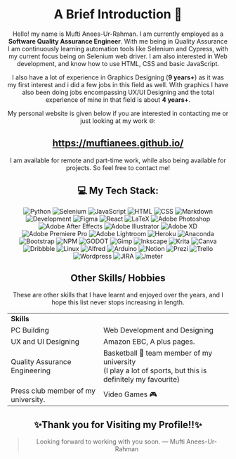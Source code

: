 <div align="center">
<h1>A Brief Introduction 👋</h1>
Hello! my name is Mufti Anees-Ur-Rahman. I am currently employed as a <b>Software Quality Assurance Engineer</b>. With me being in Quality Assurance I am continuously learning automation tools like Selenium and Cypress, with my current focus being on Selenium web driver. I am also interested in Web development, and know how to use HTML, CSS and basic JavaScript.

I also have a lot of experience in Graphics Designing (**9 years+**) as it was my first interest and i did a few jobs in this field as well. With graphics I have also been doing jobs encompassing UX/UI Designing and the total experience of mine in that field is about **4 years+**.

My personal website is given below if you are interested in contacting me or just looking at my work 🌐:
## https://muftianees.github.io/

I am available for remote and part-time work, while also being available for projects. So feel free to contact me!
## 💻 My Tech Stack:

![Python](https://img.shields.io/badge/python-3670A0?style=for-the-badge&logo=python&logoColor=ffdd54)
![Selenium](https://img.shields.io/badge/selenium-brightgreen.svg?style=for-the-badge&logo=selenium&logoColor=white)
![JavaScript](https://img.shields.io/badge/javascript-%23323330.svg?style=for-the-badge&logo=javascript&logoColor=%23F7DF1E)
![HTML](https://img.shields.io/badge/html-%23323330.svg?style=for-the-badge&logo=html5&logoColor=EF4C23)
![CSS](https://img.shields.io/badge/css-%23323330.svg?style=for-the-badge&logo=css3&logoColor=468FCC)
![Markdown](https://img.shields.io/badge/markdown-%23000000.svg?style=for-the-badge&logo=markdown&logoColor=white)
![Development](https://img.shields.io/badge/coding-008AD3.svg?style=for-the-badge&logo=visualstudio&logoColor=white)
![Figma](https://img.shields.io/badge/figma-%23F24E1E.svg?style=for-the-badge&logo=figma&logoColor=white)
![React](https://img.shields.io/badge/react-89D4E2.svg?style=for-the-badge&logo=react&logoColor=black)
![LaTeX](https://img.shields.io/badge/latex-%23008080.svg?style=for-the-badge&logo=latex&logoColor=white)
![Adobe Photoshop](https://img.shields.io/badge/adobe_photoshop-%2331A8FF.svg?style=for-the-badge&logo=adobephotoshop&logoColor=071A33)
![Adobe After Effects](https://img.shields.io/badge/Adobe%20After%20Effects-9999FF.svg?style=for-the-badge&logo=Adobe%20After%20Effects&logoColor=1D1C57)
![Adobe Illustrator](https://img.shields.io/badge/adobe_illustrator-%23FF9A00.svg?style=for-the-badge&logo=adobeillustrator&logoColor=2F1210)
![Adobe XD](https://img.shields.io/badge/Adobe%20XD-470137?style=for-the-badge&logo=Adobe%20XD&logoColor=#FF61F6)
![Adobe Premiere Pro](https://img.shields.io/badge/Adobe%20Premiere%20Pro-9999FF.svg?style=for-the-badge&logo=Adobe%20Premiere%20Pro&logoColor=1D1C57)
![Adobe Lightroom](https://img.shields.io/badge/Adobe%20Lightroom-31A8FF.svg?style=for-the-badge&logo=Adobe%20Lightroom&logoColor=001E36)
![Heroku](https://img.shields.io/badge/heroku-%23430098.svg?style=for-the-badge&logo=heroku&logoColor=white)
![Anaconda](https://img.shields.io/badge/Anaconda-%2344A833.svg?style=for-the-badge&logo=anaconda&logoColor=white)
![Bootstrap](https://img.shields.io/badge/bootstrap-%23563D7C.svg?style=for-the-badge&logo=bootstrap&logoColor=white)
![NPM](https://img.shields.io/badge/NPM-white.svg?style=for-the-badge&logo=npm&logoColor=black)
![GODOT](https://img.shields.io/badge/godot-3582bb.svg?style=for-the-badge&logo=godot-engine&logoColor=white)
![Gimp](https://img.shields.io/badge/Gimp-657D8B?style=for-the-badge&logo=gimp&logoColor=white)
![Inkscape](https://img.shields.io/badge/Inkscape-e0e0e0?style=for-the-badge&logo=inkscape&logoColor=080A13)
![Krita](https://img.shields.io/badge/Krita-203759?style=for-the-badge&logo=krita&logoColor=EEF37B)
![Canva](https://img.shields.io/badge/Canva-8B3DFF.svg?style=for-the-badge&logo=Canva&logoColor=white)
![Dribbble](https://img.shields.io/badge/Dribbble-EA4C89?style=for-the-badge&logo=dribbble&logoColor=white)
![Linux](https://img.shields.io/badge/Linux-FCC624?style=for-the-badge&logo=linux&logoColor=black)
![Alfred](https://img.shields.io/badge/alfred-%235C1F87.svg?style=for-the-badge&logo=alfred)
![Arduino](https://img.shields.io/badge/-Arduino-00979D?style=for-the-badge&logo=Arduino&logoColor=white)
![Notion](https://img.shields.io/badge/Notion-white.svg?style=for-the-badge&logo=notion&logoColor=black)
![Prezi](https://img.shields.io/badge/Prezi-1981FF.svg?style=for-the-badge&logo=Prezi&logoColor=white)
![Trello](https://img.shields.io/badge/Trello-%23026AA7.svg?style=for-the-badge&logo=Trello&logoColor=white)
![Wordpress](https://img.shields.io/badge/Wordpress-00749C.svg?style=for-the-badge&logo=wordpress&logoColor=white)
![JIRA](https://img.shields.io/badge/jira-2F5AA9.svg?style=for-the-badge&logo=jira&logoColor=white)
![Jmeter](https://img.shields.io/badge/jmeter-BB2046.svg?style=for-the-badge&logo=apache&logoColor=white)

## Other Skills/ Hobbies
These are other skills that I have learnt and enjoyed over the years, and I hope this list never stops increasing in length.  
  
<table>
<tbody>
  <tr>
    <td <td colspan = "2"><b>Skills</b></td>
  </tr>
  <tr>
    <td>PC Building<br></td>
    <td>Web Development and Designing<br></td>
  </tr>
  <tr>
    <td>UX and UI Designing</td>
    <td>Amazon EBC, A plus pages.</td>
  </tr>
  <tr>
    <td>Quality Assurance Engineering</td>
    <td>Basketball 🏀 team member of my university <br>(I play a lot of sports, but this is definitely my favourite)</td>
  </tr>
  <tr>
    <td>Press club member of my university.</td>
    <td>Video Games 🎮</td>
  </tr>
</tbody>
</table>
  



  
## ✨Thank you for Visiting my Profile!!✨
> Looking forward to working with you soon.
— Mufti Anees-Ur-Rahman
</div>
